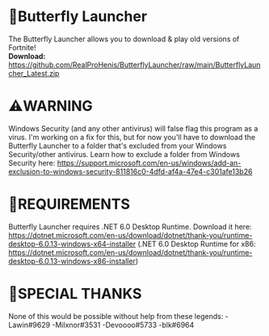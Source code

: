 # 🦋Butterfly Launcher
The Butterfly Launcher allows you to download & play old versions of Fortnite!<br>
**Download:** https://github.com/RealProHenis/ButterflyLauncher/raw/main/ButterflyLauncher_Latest.zip

# ⚠️WARNING
Windows Security (and any other antivirus) will false flag this program as a virus. I'm working on a fix for this, but for now you'll have to download the Butterfly Launcher to a folder that's excluded from your Windows Security/other antivirus. Learn how to exclude a folder from Windows Security here: https://support.microsoft.com/en-us/windows/add-an-exclusion-to-windows-security-811816c0-4dfd-af4a-47e4-c301afe13b26

# 🚨REQUIREMENTS
Butterfly Launcher requires .NET 6.0 Desktop Runtime. Download it here: https://dotnet.microsoft.com/en-us/download/dotnet/thank-you/runtime-desktop-6.0.13-windows-x64-installer
(.NET 6.0 Desktop Runtime for x86: https://dotnet.microsoft.com/en-us/download/dotnet/thank-you/runtime-desktop-6.0.13-windows-x86-installer)

# 💙SPECIAL THANKS
None of this would be possible without help from these legends:
-Lawin#9629
-Milxnor#3531
-Devoooo#5733
-blk#6964
